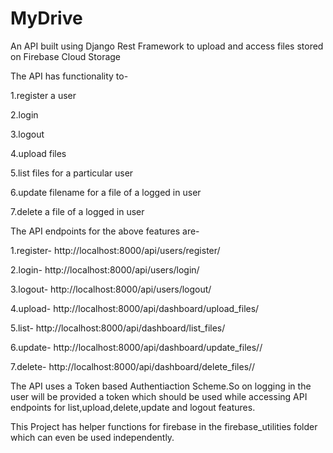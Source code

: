 # MyDrive
An API built using Django Rest Framework to upload and access files stored on Firebase Cloud Storage

The API has functionality to-

1.register a user

2.login

3.logout

4.upload files

5.list files for a particular user

6.update filename for a file of a logged in user

7.delete a file of a logged in user


The API endpoints for the above features are-

1.register- http://localhost:8000/api/users/register/

2.login- http://localhost:8000/api/users/login/

3.logout- http://localhost:8000/api/users/logout/

4.upload- http://localhost:8000/api/dashboard/upload_files/

5.list- http://localhost:8000/api/dashboard/list_files/

6.update- http://localhost:8000/api/dashboard/update_files/<filename>/
  
7.delete- http://localhost:8000/api/dashboard/delete_files/<filename>/
  
  
The API uses a Token based Authentiaction Scheme.So on logging in the user will be provided a token which should be used while accessing API endpoints for list,upload,delete,update and logout features.


This Project has helper functions for firebase in the firebase_utilities folder which can even be used independently.
